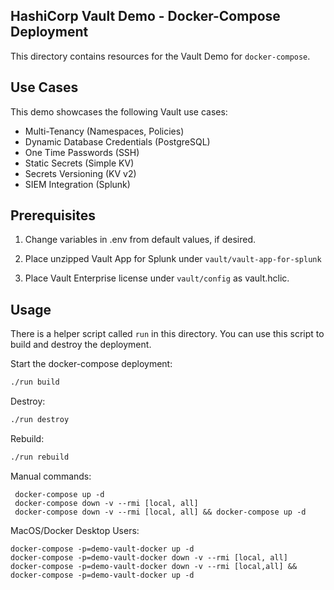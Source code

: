 HashiCorp Vault Demo - Docker-Compose Deployment
------------

This directory contains resources for the Vault Demo for `docker-compose`.

Use Cases
------------

This demo showcases the following Vault use cases:

* Multi-Tenancy (Namespaces, Policies)
* Dynamic Database Credentials (PostgreSQL)
* One Time Passwords (SSH)
* Static Secrets (Simple KV)
* Secrets Versioning (KV v2)
* SIEM Integration (Splunk)

Prerequisites
------------

1. Change variables in .env from default values, if desired.

1. Place unzipped Vault App for Splunk under `vault/vault-app-for-splunk`

1. Place Vault Enterprise license under `vault/config` as vault.hclic.

Usage
------------

There is a helper script called `run` in this directory. You can use this script to build and destroy the deployment.

Start the docker-compose deployment:

```bash
./run build
```

Destroy:

```bash
./run destroy
```

Rebuild:

```bash
./run rebuild
```

Manual commands:

     docker-compose up -d
     docker-compose down -v --rmi [local, all]
     docker-compose down -v --rmi [local, all] && docker-compose up -d

MacOS/Docker Desktop Users:

    docker-compose -p=demo-vault-docker up -d 
    docker-compose -p=demo-vault-docker down -v --rmi [local, all]
    docker-compose -p=demo-vault-docker down -v --rmi [local,all] && docker-compose -p=demo-vault-docker up -d 

